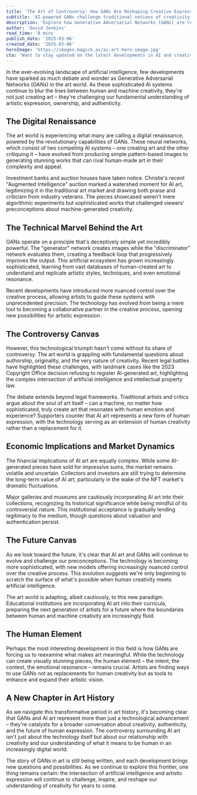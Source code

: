 ```yaml
---
title: 'The Art of Controversy: How GANs Are Reshaping Creative Expression'
subtitle: 'AI-powered GANs challenge traditional notions of creativity and artistic ownership'
description: 'Explore how Generative Adversarial Networks (GANs) are revolutionizing the art world, challenging traditional notions of creativity and sparking debates about authenticity, ownership, and the future of artistic expression. From record-breaking auctions to legal battles over copyright, discover how this AI technology is reshaping the creative landscape.'
author: 'David Jenkins'
read_time: '8 mins'
publish_date: '2025-03-06'
created_date: '2025-03-06'
heroImage: 'https://images.magick.ai/ai-art-hero-image.jpg'
cta: 'Want to stay updated on the latest developments in AI and creativity? Follow us on LinkedIn for in-depth analysis and breaking news about the intersection of technology and art.'
---
```


In the ever-evolving landscape of artificial intelligence, few developments have sparked as much debate and wonder as Generative Adversarial Networks (GANs) in the art world. As these sophisticated AI systems continue to blur the lines between human and machine creativity, they're not just creating art – they're challenging our fundamental understanding of artistic expression, ownership, and authenticity.

## The Digital Renaissance

The art world is experiencing what many are calling a digital renaissance, powered by the revolutionary capabilities of GANs. These neural networks, which consist of two competing AI systems – one creating art and the other critiquing it – have evolved from producing simple pattern-based images to generating stunning works that can rival human-made art in their complexity and appeal.

Investment banks and auction houses have taken notice. Christie's recent "Augmented Intelligence" auction marked a watershed moment for AI art, legitimizing it in the traditional art market and drawing both praise and criticism from industry veterans. The pieces showcased weren't mere algorithmic experiments but sophisticated works that challenged viewers' preconceptions about machine-generated creativity.

## The Technical Marvel Behind the Art

GANs operate on a principle that's deceptively simple yet incredibly powerful. The "generator" network creates images while the "discriminator" network evaluates them, creating a feedback loop that progressively improves the output. This artificial ecosystem has grown increasingly sophisticated, learning from vast databases of human-created art to understand and replicate artistic styles, techniques, and even emotional resonance.

Recent developments have introduced more nuanced control over the creative process, allowing artists to guide these systems with unprecedented precision. The technology has evolved from being a mere tool to becoming a collaborative partner in the creative process, opening new possibilities for artistic expression.

## The Controversy Canvas

However, this technological triumph hasn't come without its share of controversy. The art world is grappling with fundamental questions about authorship, originality, and the very nature of creativity. Recent legal battles have highlighted these challenges, with landmark cases like the 2023 Copyright Office decision refusing to register AI-generated art, highlighting the complex intersection of artificial intelligence and intellectual property law.

The debate extends beyond legal frameworks. Traditional artists and critics argue about the soul of art itself – can a machine, no matter how sophisticated, truly create art that resonates with human emotion and experience? Supporters counter that AI art represents a new form of human expression, with the technology serving as an extension of human creativity rather than a replacement for it.

## Economic Implications and Market Dynamics

The financial implications of AI art are equally complex. While some AI-generated pieces have sold for impressive sums, the market remains volatile and uncertain. Collectors and investors are still trying to determine the long-term value of AI art, particularly in the wake of the NFT market's dramatic fluctuations.

Major galleries and museums are cautiously incorporating AI art into their collections, recognizing its historical significance while being mindful of its controversial nature. This institutional acceptance is gradually lending legitimacy to the medium, though questions about valuation and authentication persist.

## The Future Canvas

As we look toward the future, it's clear that AI art and GANs will continue to evolve and challenge our preconceptions. The technology is becoming more sophisticated, with new models offering increasingly nuanced control over the creative process. This evolution suggests we're only beginning to scratch the surface of what's possible when human creativity meets artificial intelligence.

The art world is adapting, albeit cautiously, to this new paradigm. Educational institutions are incorporating AI art into their curricula, preparing the next generation of artists for a future where the boundaries between human and machine creativity are increasingly fluid.

## The Human Element

Perhaps the most interesting development in this field is how GANs are forcing us to reexamine what makes art meaningful. While the technology can create visually stunning pieces, the human element – the intent, the context, the emotional resonance – remains crucial. Artists are finding ways to use GANs not as replacements for human creativity but as tools to enhance and expand their artistic vision.

## A New Chapter in Art History

As we navigate this transformative period in art history, it's becoming clear that GANs and AI art represent more than just a technological advancement – they're catalysts for a broader conversation about creativity, authenticity, and the future of human expression. The controversy surrounding AI art isn't just about the technology itself but about our relationship with creativity and our understanding of what it means to be human in an increasingly digital world.

The story of GANs in art is still being written, and each development brings new questions and possibilities. As we continue to explore this frontier, one thing remains certain: the intersection of artificial intelligence and artistic expression will continue to challenge, inspire, and reshape our understanding of creativity for years to come.